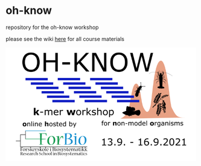 # oh-know

repository for the oh-know workshop

please see the wiki [here](https://github.com/KamilSJaron/oh-know/wiki) for all course materials 

![logo](figures/OH-KNOW_logo_full.png)


